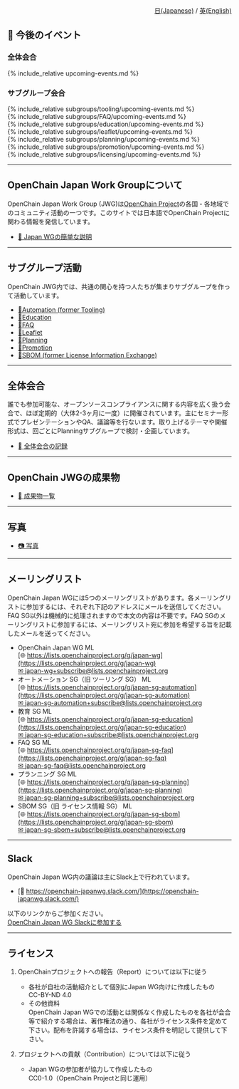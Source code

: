 <div style="text-align: right; position: -webkit-sticky; position: sticky; top: 10px;">
  <a href="index.html">日(Japanese)</a> / <a href="index_en.html">英(English)</a>
</div>

## &#x1f4c5; 今後のイベント

### 全体会合  

{% include_relative upcoming-events.md %}  

### サブグループ会合  

{% include_relative subgroups/tooling/upcoming-events.md %}  
{% include_relative subgroups/FAQ/upcoming-events.md %}  
{% include_relative subgroups/education/upcoming-events.md %}  
{% include_relative subgroups/leaflet/upcoming-events.md %}  
{% include_relative subgroups/planning/upcoming-events.md %}  
{% include_relative subgroups/promotion/upcoming-events.md %}  
{% include_relative subgroups/licensing/upcoming-events.md %}  

---

## OpenChain Japan Work Groupについて

OpenChain Japan Work Group (JWG)は[OpenChain Project](http://openchainproject.org/)の各国・各地域でのコミュニティ活動の一つです。このサイトでは日本語でOpenChain Projectに関わる情報を発信しています。


- [&#x1F4D6; Japan WGの簡単な説明](https://github.com/OpenChain-Project/OpenChain-JWG/blob/master/self-intro.md)

---

## サブグループ活動

OpenChain JWG内では、共通の関心を持つ人たちが集まりサブグループを作って活動しています。

- [&#x1f4c2;Automation (former Tooling)](subgroups/tooling/)  
- [&#x1f4c2;Education](subgroups/education/)  
- [&#x1f4c2;FAQ](subgroups/FAQ/)  
- [&#x1f4c2;Leaflet](subgroups/leaflet/)  
- [&#x1f4c2;Planning](subgroups/planning/)  
- [&#x1f4c2;Promotion](subgroups/promotion/)  
- [&#x1f4c2;SBOM (former License Information Exchange)](subgroups/licensing/)  

---

## 全体会合

誰でも参加可能な、オープンソースコンプライアンスに関する内容を広く扱う会合で、ほぼ定期的（大体2-3ヶ月に一度）に開催されています。主にセミナー形式でプレゼンテーションやQA、議論等を行ないます。取り上げるテーマや開催形式は、回ごとにPlanningサブグループで検討・企画しています。

- [&#x1f4c2; 全体会合の記録](meeting-minutes.html)  

---


## OpenChain JWGの成果物

- [&#x1f4c2; 成果物一覧](outcomes.html)  

---

## 写真

- [&#x1f4f7; 写真](https://lists.openchainproject.org/g/japan-wg/album?id=241538)  

---

## メーリングリスト

OpenChain Japan WGには5つのメーリングリストがあります。各メーリングリストに参加するには、それぞれ下記のアドレスにメールを送信してください。FAQ SG以外は機械的に処理されますので本文の内容は不要です。FAQ SGのメーリングリストに参加するには、メーリングリスト宛に参加を希望する旨を記載したメールを送ってください。

- OpenChain Japan WG ML  
[&#x1f310; https://lists.openchainproject.org/g/japan-wg](https://lists.openchainproject.org/g/japan-wg)  
[&#x2709; japan-wg+subscribe@lists.openchainproject.org](mailto:japan-wg+subscribe@lists.openchainproject.org)  
- オートメーション SG（旧 ツーリング SG） ML  
[&#x1f310; https://lists.openchainproject.org/g/japan-sg-automation](https://lists.openchainproject.org/g/japan-sg-automation)  
[&#x2709; japan-sg-automation+subscribe@lists.openchainproject.org](mailto:japan-sg-automation+subscribe@lists.openchainproject.org)  
- 教育 SG ML  
[&#x1f310; https://lists.openchainproject.org/g/japan-sg-education](https://lists.openchainproject.org/g/japan-sg-education)  
[&#x2709; japan-sg-education+subscribe@lists.openchainproject.org](mailto:japan-sg-education+subscribe@lists.openchainproject.org)  
- FAQ SG ML  
[&#x1f310; https://lists.openchainproject.org/g/japan-sg-faq](https://lists.openchainproject.org/g/japan-sg-faq)  
[&#x2709; japan-sg-faq@lists.openchainproject.org](mailto:japan-sg-faq@lists.openchainproject.org)  
- プランニング SG ML  
[&#x1f310; https://lists.openchainproject.org/g/japan-sg-planning](https://lists.openchainproject.org/g/japan-sg-planning)  
[&#x2709; japan-sg-planning+subscribe@lists.openchainproject.org](mailto:japan-sg-planning+subscribe@lists.openchainproject.org)
- SBOM SG（旧 ライセンス情報 SG） ML  
[&#x1f310; https://lists.openchainproject.org/g/japan-sg-sbom](https://lists.openchainproject.org/g/japan-sg-sbom)  
[&#x2709; japan-sg-sbom+subscribe@lists.openchainproject.org](mailto:japan-sg-sbom+subscribe@lists.openchainproject.org)  

---

## Slack

OpenChain Japan WG内の議論は主にSlack上で行われています。  
- [&#x1F4AC; https://openchain-japanwg.slack.com/](https://openchain-japanwg.slack.com/)  

以下のリンクからご参加ください。  
[OpenChain Japan WG Slackに参加する](https://join.slack.com/t/openchain-japanwg/shared_invite/zt-1jf0n0zrb-u77QDi9QAOFnoZzU40hA4A)  

---

## ライセンス

1. OpenChainプロジェクトへの報告（Report）については以下に従う  
   - 各社が自社の活動紹介として個別にJapan WG向けに作成したもの  
   CC-BY-ND 4.0
   - その他資料  
   OpenChain Japan WGでの活動とは関係なく作成したものを各社が会合等で紹介する場合は、著作権法の通り、各社がライセンス条件を定めて下さい。配布を許諾する場合は、ライセンス条件を明記して提供して下さい。

1. プロジェクトへの貢献（Contribution）については以下に従う  
   - Japan WGの参加者が協力して作成したもの  
   CC0-1.0（OpenChain Projectと同じ運用）
